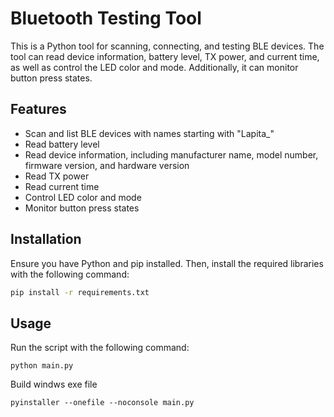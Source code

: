 # Bluetooth Testing Tool

This is a Python tool for scanning, connecting, and testing BLE devices. The tool can read device information, battery level, TX power, and current time, as well as control the LED color and mode. Additionally, it can monitor button press states.

## Features

- Scan and list BLE devices with names starting with "Lapita_"
- Read battery level
- Read device information, including manufacturer name, model number, firmware version, and hardware version
- Read TX power
- Read current time
- Control LED color and mode
- Monitor button press states

## Installation

Ensure you have Python and pip installed. Then, install the required libraries with the following command:

```sh
pip install -r requirements.txt
```

## Usage

Run the script with the following command:
```
python main.py
```

Build windws exe file

```
pyinstaller --onefile --noconsole main.py
```
